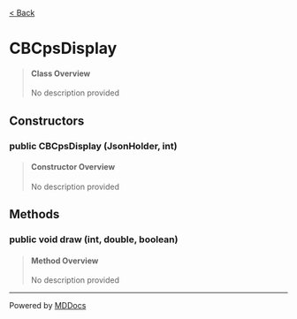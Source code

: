 [< Back](..)
# CBCpsDisplay #
>#### Class Overview ####
>No description provided
## Constructors ##
### public CBCpsDisplay (JsonHolder, int) ###
>#### Constructor Overview ####
>No description provided
>
## Methods ##
### public void draw (int, double, boolean) ###
>#### Method Overview ####
>No description provided
>

---
Powered by [MDDocs](https://github.com/VRCube/MDDocs)